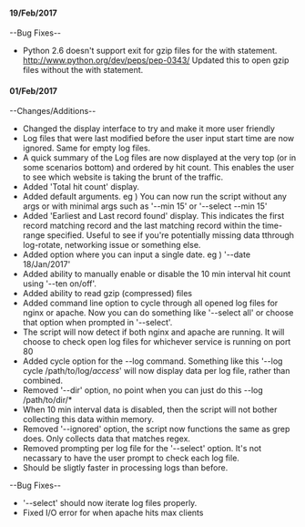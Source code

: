 #### 19/Feb/2017 ####

--Bug Fixes--

- Python 2.6 doesn't support exit for gzip files for the with statement. http://www.python.org/dev/peps/pep-0343/ Updated this to open gzip files without the with statement.

#### 01/Feb/2017 ####

--Changes/Additions--

- Changed the display interface to try and make it more user friendly
- Log files that were last modified before the user input start time are now
ignored. Same for empty log files.
- A quick summary of the Log files are now displayed at the very top (or in
some scenarios bottom) and ordered by hit count. This enables the user to see
which website is taking the brunt of the traffic.
- Added 'Total hit count' display.
- Added default arguments. eg ) You can now run the script without any args or
with minimal args such as '--min 15' or '--select --min 15'
- Added 'Earliest and Last record found' display. This indicates the first
record matching record and the last matching record within the time-range
specified. Useful to see if you're potentially missing data tthrough
log-rotate, networking issue or something else.
- Added option where you can input a single date. eg ) '--date 18/Jan/2017'
- Added ability to manually enable or disable the 10 min interval hit count
using '--ten on/off'.
- Added ability to read gzip (compressed) files
- Added command line option to cycle through all opened log files for nginx or
apache. Now you can do something like '--select all' or choose that option
when prompted in '--select'.
- The script will now detect if both nginx and apache are running. It will
choose to check open log files for whichever service is running on port 80
- Added cycle option for the --log command. Something like this '--log cycle
/path/to/log/*access*' will now display data per log file, rather than
combined.
- Removed '--dir' option, no point when you can just do this --log
/path/to/dir/*
- When 10 min interval data is disabled, then the script will not bother
collecting this data within memory.
- Removed '--ignored' option, the script now functions the same as grep does.
Only collects data that matches regex.
- Removed prompting per log file for the '--select' option. It's not necassary
to have the user prompt to check each log file.
- Should be sligtly faster in processing logs than before.

--Bug Fixes--

- '--select' should now iterate log files properly.
- Fixed I/O error for when apache hits max clients
